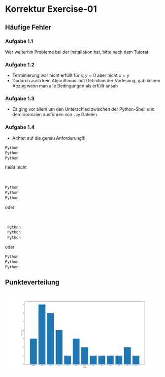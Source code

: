# Korrektur Exercise-01

## Häufige Fehler

### Aufgabe 1.1

Wer weiterhin Probleme bei der Installation hat, bitte nach dem Tutorat

### Aufgabe 1.2

- Terminierung war nicht erfüllt für $x,y=0$ aber nicht $x = y$
- Dadurch auch kein Algorithmus laut Definition der Vorlesung, gab keinen Abzug wenn man alle Bedingungen als erfüllt ansah

### Aufgabe 1.3

- Es ging vor allem um den Unterschied zwischen der Python-Shell und dem normalen ausführen von `.py` Dateien

### Aufgabe 1.4

- Achtet auf die genau Anforderung!!!

```sh
Python
Python
Python
```

heißt nicht

```sh


Python
Python
Python
```

oder

```sh


 Python
 Python
 Python
```

oder

```sh
Python 
Python 
Python

```

## Punkteverteilung

![image not found](./src/punkteverteilung.png)